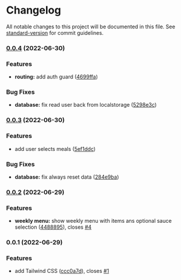 # Changelog

All notable changes to this project will be documented in this file. See [standard-version](https://github.com/conventional-changelog/standard-version) for commit guidelines.

### [0.0.4](https://github.com/kricsi14/lunch/compare/v0.0.3...v0.0.4) (2022-06-30)


### Features

* **routing:** add auth guard ([4699ffa](https://github.com/kricsi14/lunch/commit/4699ffa1a0b23dce7c28d7e4bcffc79ff2bfddb3))


### Bug Fixes

* **database:** fix read user back from localstorage ([5298e3c](https://github.com/kricsi14/lunch/commit/5298e3c8efad1fe9362cbc6ef58a4bf8c734563d))

### [0.0.3](https://github.com/kricsi14/lunch/compare/v0.0.2...v0.0.3) (2022-06-30)


### Features

* add user selects meals ([5ef1ddc](https://github.com/kricsi14/lunch/commit/5ef1ddc347db001e5a4ce6c20623ebb5cb9221ff))


### Bug Fixes

* **database:** fix always reset data ([284e9ba](https://github.com/kricsi14/lunch/commit/284e9baa3726e009133dda2a85d6b0990360276f))

### [0.0.2](https://github.com/kricsi14/lunch/compare/v0.0.1...v0.0.2) (2022-06-29)


### Features

* **weekly menu:** show weekly menu with items ans optional sauce selection ([4488895](https://github.com/kricsi14/lunch/commit/44888955bbf07707f2fc2627e539818ae0bcebad)), closes [#4](https://github.com/kricsi14/lunch/issues/4)

### 0.0.1 (2022-06-29)


### Features

* add Tailwind CSS ([ccc0a7d](https://github.com/kricsi14/lunch/commit/ccc0a7dec4e37b5eef1070061853e8aa3728983d)), closes [#1](https://github.com/kricsi14/lunch/issues/1)
